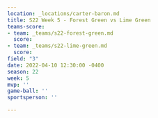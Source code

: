 ```yaml
---
location: _locations/carter-baron.md
title: S22 Week 5 - Forest Green vs Lime Green
teams-score:
- team: _teams/s22-forest-green.md
  score: 
- team: _teams/s22-lime-green.md
  score: 
field: "3"
date: 2022-04-10 12:30:00 -0400
season: 22
week: 5
mvp: ''
game-ball: ''
sportsperson: ''

---
```

